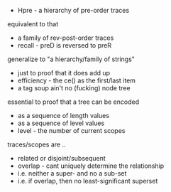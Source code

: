 
- Hpre - a hierarchy of pre-order traces

equivalent to that
- a family of rev-post-order traces
- recall - preD is reversed to preR

generalize to "a hierarchy/family of strings"
- just to proof that it does add up
- efficiency - the ce() as the first/last item
- a tag soup ain't no (fucking) node tree

essential to proof that a tree can be encoded
- as a sequence of length values
- as a sequence of level values
- level - the number of current scopes

traces/scopes are ..
- related or disjoint/subsequent
- overlap - cant uniquely determine the relationship
- i.e. neither a super- and no a sub-set
- i.e. if overlap, then no least-significant superset

